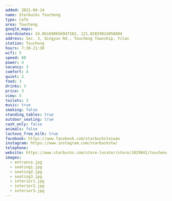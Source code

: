 ```yaml
---
added: 2021-04-14
name: Starbucks Toucheng
type: Cafe
area: Toucheng
google_maps: 
coordinates: 24.861698656947162, 121.82829814858604
address: Sec. 3, Qingyun Rd., Toucheng Township, Yilan
station: Toucheng
hours: 7:30-21:30
wifi: 5
speed: 60
power: 4
vacancy: 3
comfort: 4
quiet: 2
food: 3
drinks: 3
price: 3
view: 5
toilets: 3
music: true
smoking: false
standing_tables: true
outdoor_seating: true
cash_only: false
animals: false
lactose_free_milk: true
facebook: https://www.facebook.com/starbuckstaiwan
instagram: https://www.instagram.com/starbuckstw/
telephone: 
website: https://www.starbucks.com/store-locator/store/1029841/toucheng-yilan-sec-3-qingyun-rd-toucheng-township-yilan-ila-26143
images:
  - entrance.jpg
  - seating1.jpg
  - seating2.jpg
  - seating3.jpg
  - interior1.jpg
  - interior2.jpg
  - interior3.jpg
---
```

